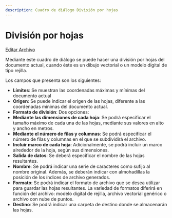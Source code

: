 ```yaml
---
description: Cuadro de diálogo División por hojas
---
```


# División por hojas

[Editar Archivo](../fichas-de-herramientas/untitled-248/untitled-229.md)

Mediante este cuadro de diálogo se puede hacer una división por hojas del documento actual, cuando éste es un dibujo vectorial o un modelo digital de tipo rejilla.

Los campos que presenta son los siguientes:

* **Límites**: Se muestran las coordenadas máximas y mínimas del documento actual
* **Origen**: Se puede indicar el origen de las hojas, diferente a las coordenadas mínimas del documento actual.
* **Formato de división**: Dos opciones:
* **Mediante las dimensiones de cada hoja**: Se podrá especificar el tamaño máximo de cada una de las hojas, mediante sus valores en alto y ancho en metros.
* **Mediante el número de filas y columnas**: Se podrá especificar el número de filas y columnas en el que se subdividirá el archivo.
* **Incluir marco de cada hoja**: Adicionalmente, se podrá incluir un marco alrededor de la hoja, según sus dimensiones.
* **Salida de datos**: Se deberá especificar el nombre de las hojas resultantes.
* **Nombre**: Se podrá indicar una serie de caracteres como sufijo al nombre original. Además, se deberán indicar con almohadillas la posición de los índices de archivo generados.
* **Formato**: Se podrá indicar el formato de archivo que se desea utilizar para guardar las hojas resultantes. La variedad de formatos diferirá en función del archivo: modelo digital de rejilla, archivo vectorial genérico o archivo con nube de puntos.
* **Destino**: Se podrá indicar una carpeta de destino donde se almacenarán las hojas.

